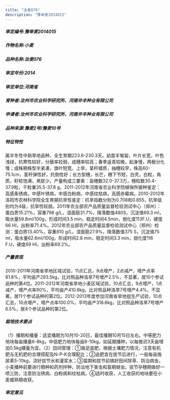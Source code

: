 ```yaml
---
title: "汝麦076"
description: "豫审麦2014015"
---
```

##### 审定编号:豫审麦2014015

##### 作物名称:小麦

##### 品种名称:汝麦076

##### 审定年份:2014

##### 审定单位:河南省

##### 育种者:汝州市农业科学研究所、河南许丰种业有限公司

##### 申请者:汝州市农业科学研究所、河南许丰种业有限公司

##### 品种来源:豫麦2号/豫麦10号


##### 特征特性
属半冬性中熟旱地品种，全生育期223.6-230.3天。幼苗半匍匐，叶片长宽，叶色浅绿，抗寒性较好，分蘖率较弱，成穗率较高；春季返青较晚，起身慢，两极分化慢；成株期株型半紧凑，旗叶短宽、上举，茎秆蜡质，抽穗较早，株高60-75.1cm，茎秆弹性好，抗倒性好；长方型穗，长芒，穗下节短，白壳，白粒，角质，籽粒饱满，黑胚少。产量构成三要素：亩穗数32.0-37.3万，穗粒数30.4-37.9粒，千粒重35.5-37.8 g。2011-2012年河南省农业科学院植保所接种鉴定：高感条锈病，中感叶锈病，中感白粉病，中感纹枯病，高感赤霉病。2010-2012年洛阳市农林科学院全生育期抗旱性鉴定：抗旱指数分别为0.708和0.855，抗旱级别均为4级，抗旱性较弱。2011年农业部农产品质量监督检验测试中心（郑州）：蛋白质15.21%，容重798 g/L，湿面筋31.7%，降落数值480S，沉淀值69.3 ml，吸水量59.8ml/100g，形成时间3.5 min，稳定时间4.5min，弱化度113F.U，硬度66 HI，出粉率71.4%。2012年农业部农产品质量监督检验测试中心（郑州）检测：蛋白质13.40%，容重810 g/L，湿面筋27.9%，降落数值375 S，沉淀值75 ml，吸水量62.6ml/100g，形成时间2.8 min，稳定时间3.3 min，弱化度116 F.U，硬度69 HI，出粉率69.2%。


##### 产量表现
2010-2011年河南省旱地区域试验，11点汇总，9点增产，2点减产，增产点率81.8%，平均亩产293.5kg，比对照品种洛旱7号增产2.5%，不显著，居10个参试品种的第4位。2011-2012年河南省旱地小麦区域试验，10点汇总，9点增产，1点减产，增产点率90%，平均亩产410.6kg，比对照品种洛旱7号增产4.4%，不显著，居11个参试品种的第2位。2012-2013年度参加河南省旱地组生产试验，10点汇总，10点增产，增产点率100.0%，平均亩产316.6kg，比对照品种洛旱7号增产6.5%，居4个参试品种的第2位。


##### 栽培技术要点
（1）播期和播量：适宜播期为10月10-20日，最佳播期10月15日左右。中等肥力地块每亩播量6-8kg，中低肥力地块每亩8-10kg，如延期播种，以每推迟3天亩增加0.5kg播量为宜。（2）田间管理：①施足底肥，根据土壤肥力情况，注意有机肥与无机肥的合理搭配及N-P-K合理配比；②追肥宜在拔节后进行，一般每亩施尿素5-10kg，浇好拔节水和灌浆水；③苗期和拔节前搞好田间除草、防治病虫，小麦播种前要进行晒种和药剂拌种，防治地下害虫和苗期蚜虫。拔节孕穗期做好一喷三防，注意防治锈病、白粉病和纹枯病。④适时收获，人工收获的地块要在小麦蜡熟期收获。


##### 审定意见

